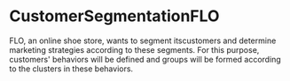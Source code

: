 # CustomerSegmentationFLO
FLO, an online shoe store, wants to segment itscustomers and determine marketing strategies according to these segments. For this purpose, customers' behaviors will be defined and groups will be formed according to the clusters in these behaviors.
